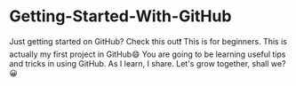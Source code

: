 # Getting-Started-With-GitHub
Just getting started on GitHub? Check this out❗ This is for beginners. This is actually my first project in GitHub😄 You are going to be learning useful tips and tricks in using GitHub. As I learn, I share. Let's grow together, shall we?😀
